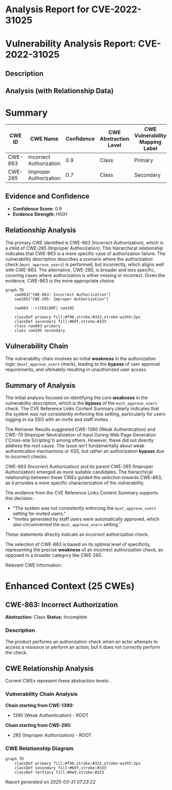 # Analysis Report for CVE-2022-31025

# Vulnerability Analysis Report: CVE-2022-31025

## Description



## Analysis (with Relationship Data)

# Summary
| CWE ID | CWE Name | Confidence | CWE Abstraction Level | CWE Vulnerability Mapping Label | CWE-Vulnerability Mapping Notes |
|---|---|---|---|---|---|
| CWE-863 | Incorrect Authorization | 0.9 | Class | Primary | Allowed-with-Review |
| CWE-285 | Improper Authorization | 0.7 | Class | Secondary | Discouraged |

## Evidence and Confidence

*   **Confidence Score:** 0.9
*   **Evidence Strength:** HIGH

## Relationship Analysis
The primary CWE identified is CWE-863 (Incorrect Authorization), which is a child of CWE-285 (Improper Authorization). This hierarchical relationship indicates that CWE-863 is a more specific case of authorization failure. The vulnerability description describes a scenario where the authorization check (`must_approve_users`) is performed, but incorrectly, which aligns well with CWE-863. The alternative, CWE-285, is broader and less specific, covering cases where authorization is either missing or incorrect. Given the evidence, CWE-863 is the more appropriate choice.

```mermaid
graph TD
    cwe863["CWE-863: Incorrect Authorization"]
    cwe285["CWE-285: Improper Authorization"]
    
    cwe863 -->|CHILDOF| cwe285
    
    classDef primary fill:#f96,stroke:#333,stroke-width:2px
    classDef secondary fill:#69f,stroke:#333
    class cwe863 primary
    class cwe285 secondary
```

## Vulnerability Chain
The vulnerability chain involves an initial **weakness** in the authorization logic (`must_approve_users` check), leading to the **bypass** of user approval requirements, and ultimately resulting in unauthorized user access.

## Summary of Analysis
The initial analysis focused on identifying the core **weakness** in the vulnerability description, which is the **bypass** of the `must_approve_users` check. The CVE Reference Links Content Summary clearly indicates that the system was not consistently enforcing this setting, particularly for users logging in via SSO with an invite and staff invites.

The Retriever Results suggested CWE-1390 (Weak Authentication) and CWE-79 (Improper Neutralization of Input During Web Page Generation ('Cross-site Scripting')) among others. However, these did not directly address the root cause. The issue isn't fundamentally about weak authentication mechanisms or XSS, but rather an authorization **bypass** due to incorrect checks.

CWE-863 (Incorrect Authorization) and its parent CWE-285 (Improper Authorization) emerged as more suitable candidates. The hierarchical relationship between these CWEs guided the selection towards CWE-863, as it provides a more specific characterization of the vulnerability.

The evidence from the CVE Reference Links Content Summary supports this decision:

-   "The system was not consistently enforcing the `must_approve_users` setting for invited users."
-   "Invites generated by staff users were automatically approved, which also circumvented the `must_approve_users` setting."

These statements directly indicate an incorrect authorization check.

The selection of CWE-863 is based on its optimal level of specificity, representing the precise **weakness** of an incorrect authorization check, as opposed to a broader category like CWE-285.

Relevant CWE Information:

# Enhanced Context (25 CWEs)

## CWE-863: Incorrect Authorization
**Abstraction:** Class
**Status:** Incomplete

### Description
The product performs an authorization check when an actor attempts to access a resource or perform an action, but it does not correctly perform the check.


## CWE Relationship Analysis

Current CWEs represent these abstraction levels: .


### Vulnerability Chain Analysis

**Chain starting from CWE-1390:**
- 1390 (Weak Authentication) - ROOT


**Chain starting from CWE-285:**
- 285 (Improper Authorization) - ROOT



### CWE Relationship Diagram

```mermaid
graph TD
    classDef primary fill:#f96,stroke:#333,stroke-width:2px
    classDef secondary fill:#69f,stroke:#333
    classDef tertiary fill:#9e9,stroke:#333
```



*Report generated on 2025-03-31 07:23:22*
